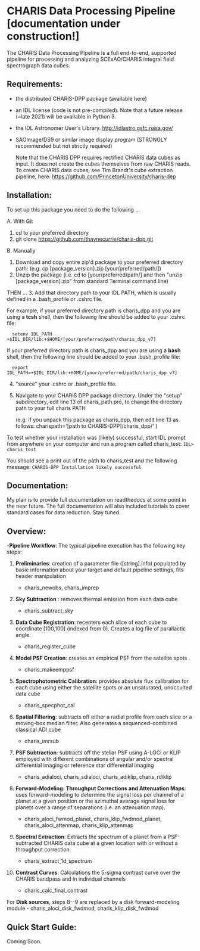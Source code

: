 CHARIS Data Processing Pipeline [documentation under construction!]
===============================================================

The CHARIS Data Processing Pipeline is a full end-to-end, supported pipeline for processing and analyzing SCExAO/CHARIS integral field spectrograph data cubes.   

Requirements: 
-------------------------------
- the distributed CHARIS-DPP package (available here)
- an IDL license (code is not pre-compiled).   Note that a future release (~late 2021) will be available in Python 3.
- the IDL Astronomer User's Library.  http://idlastro.gsfc.nasa.gov/
- SAOImage/DS9 or similar image display program (STRONGLY recommended but not strictly required)

  Note that the CHARIS DPP requires rectified CHARIS data cubes as input.   It does not create the cubes themselves from raw CHARIS reads.   To create CHARIS data cubes, see Tim Brandt's cube extraction pipeline, here: https://github.com/PrincetonUniversity/charis-dep 
  
**Installation**: 
-------------------------------
To set up this package you need to do the following ...

A. With Git

1. cd to your preferred directory
2. git clone https://github.com/thaynecurrie/charis-dpp.git

B. Manually

1. Download and copy entire zip'd package to your preferred directory path: (e.g. cp [package_version].zip [your/preferred/path/])
2. Unzip the package (i.e. cd to [your/preferred/path/] and then "unzip [package_version].zip" from standard Terminal command line)

THEN ...
3. Add that directory path to your IDL PATH, which is usually defined in a .bash_profile or .cshrc file.  

For example, if your preferred directory path is charis_dpp and you are using a **tcsh** shell, then the following line should be added to your .cshrc file:

      setenv IDL_PATH +$IDL_DIR/lib:+$HOME/[your/preferred/path/charis_dpp_v7]
      
If your preferred directory path is charis_dpp and you are using a **bash** shell, then the following line should be added to your .bash_profile file:

      export IDL_PATH=+$IDL_DIR/lib:+HOME/[your/preferred/path/charis_dpp_v7]

4. "source" your .cshrc or .bash_profile file.

5. Navigate to your CHARIS DPP package directory.   Under the "setup" subdirectory, edit line 13 of charis_path.pro, to change the directory path to your full charis PATH

     (e.g. if you unpack this package as charis_dpp, then edit line 13 as follows: charispath='[path to CHARIS-DPP]/charis_dpp/'   )


To test whether your installation was (likely) successful, start IDL prompt from anywhere on your computer and run a program called charis_test:
`IDL> charis_test`

You should see a print out of the path to charis_test and the following message:
`CHARIS-DPP Installation likely successful`


Documentation:
-----------------

My plan is to provide full documentation on readthedocs at some point in the near future.   The full documentation will also included tutorials to cover standard cases for data reduction.   Stay tuned.

Overview:
-----------
-__Pipeline Workflow__: The typical pipeline execution has the following key steps:
 1. __Preliminaries__: creation of a parameter file ([string].info) populated by basic information about your target and default pipeline settings, fits header manipulation
      - charis_newobs, charis_imprep
     
 2. __Sky Subtraction__ : removes thermal emission from each data cube
      - charis_subtract_sky
 3. __Data Cube Registration__: recenters each slice of each cube to coordinate [100,100] (indexed from 0). Creates a log file of parallactic angle.
      - charis_register_cube
 4. __Model PSF Creation__: creates an empirical PSF from the satellite spots
      - charis_makeemppsf
 5. __Spectrophotometric Calibration__: provides absolute flux calibration for each cube using either the satellite spots or an unsaturated, unocculted data cube
      - charis_specphot_cal
 6. __Spatial Filtering__: subtracts off either a radial profile from each slice or a moving-box median filter.   Also generates a sequenced-combined classical ADI cube
      - charis_imrsub
 7. __PSF Subtraction__: subtracts off the stellar PSF using A-LOCI or KLIP employed with different combinations of angular and/or spectral differential imaging or reference star differential imaging
      - charis_adialoci, charis_sdialoci, charis_adiklip, charis_rdiklip
 8. __Forward-Modeling: Throughput Corrections and Attenuation Maps__: uses forward-modeling to determine the signal loss per channel of a planet at a given position or the azimuthal average signal loss for planets over a range of separations (i.e. an attenuation map).
      - charis_aloci_fwmod_planet, charis_klip_fwdmod_planet, charis_aloci_attenmap, charis_klip_attenmap

 9. __Spectral Extraction__: Extracts the spectrum of a planet from a PSF-subtracted CHARIS data cube at a given location with or without a throughput correction
       - charis_extract_1d_spectrum

10. __Contrast Curves__: Calculations the 5-sigma contrast curve over the CHARIS bandpass and in individual channels
      - charis_calc_final_contrast

For __Disk sources__, steps 8--9 are replaced by a disk forward-modeling module
      - charis_aloci_disk_fwdmod, charis_klip_disk_fwdmod



Quick Start Guide:
-----------
Coming Soon.

